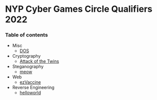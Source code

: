 # NYP Cyber Games Circle Qualifiers 2022

### Table of contents

- Misc
    - [DOS](DOS/)
- Cryptography
    - [Attack of the Twins](Attack%20of%20the%20Twins/)
- Steganography
    - [meow](meow/)
- Web
    - [ezVaccine](ezVaccine/)
- Reverse Engineering
    - [helloworld](helloworld/)
